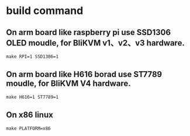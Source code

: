 # build command

## On arm board like raspberry pi use SSD1306 OLED moudle, for BliKVM v1、v2、v3 hardware.
```
make RPI=1 SSD1306=1 
```

## On arm board like H616 borad use ST7789 moudle, for BliKVM V4 hardware.
```
make H616=1 ST7789=1 
```

## On x86 linux
```
make PLATFORM=x86
```